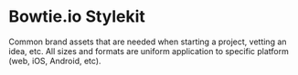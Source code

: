 Bowtie.io Stylekit
===

Common brand assets that are needed when starting a project, vetting an idea, etc. All sizes and formats are uniform application to specific platform (web, iOS, Android, etc).



